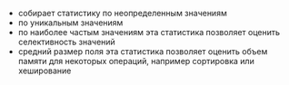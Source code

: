 * собирает статистику по неопределенным значениям
* по уникальным значениям
* по наиболее частым значениям
эта статистика позволяет оценить селективность значений
* средний размер поля
эта статистика позволяет оценить объем памяти для некоторых операций, например сортировка или хеширование